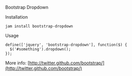 Bootstrap  Dropdown

Installation

    jam install bootstrap-dropdown

Usage

    define(['jquery', 'bootstrap-dropdown'], function($) {
      $('#something').dropdown();
    });

More info: [http://twitter.github.com/bootstrap/](http://twitter.github.com/bootstrap/)